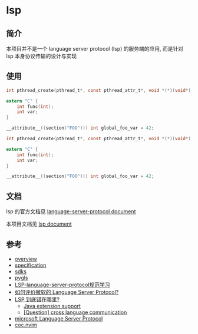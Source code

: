# lsp

## 简介

本项目并不是一个 language server protocol (lsp) 的服务端的应用, 而是针对 lsp 本身协议传输的设计与实现

## 使用

```c
int pthread_create(pthread_t*, const pthread_attr_t*, void *(*)(void*), void *) __attribute__ ((weak));

extern "C" {
    int func(int);
    int var;
}

__attribute__((section("FOO"))) int global_foo_var = 42;
```

```c
int pthread_create(pthread_t*, const pthread_attr_t*, void *(*)(void*), void *) __attribute__ ((weak));int pthread_create(pthread_t*, const pthread_attr_t*, void *(*)(void*), void *) __attribute__ ((weak));int pthread_create(pthread_t*, const pthread_attr_t*, void *(*)(void*), void *) __attribute__ ((weak));

extern "C" {
    int func(int);
    int var;
}

__attribute__((section("FOO"))) int global_foo_var = 42;
```

## 文档

lsp 的官方文档见 [language-server-protocol document](https://microsoft.github.io/language-server-protocol/)

本项目文档见 [lsp document](https://luzhixing12345.github.io/lsp/)

## 参考

- [overview](https://microsoft.github.io/language-server-protocol/overview)
- [specification](https://microsoft.github.io/language-server-protocol/specification)
- [sdks](https://microsoft.github.io/language-server-protocol/implementors/sdks/)
- [pygls](https://github.com/openlawlibrary/pygls)
- [LSP-language-server-protocol规范学习](https://zhuanlan.zhihu.com/p/139382598)
- [如何评价微软的 Language Server Protocol?](https://www.zhihu.com/question/50218554)
- [LSP 到底错在哪里?](https://zhuanlan.zhihu.com/p/598690481)
  - [Java extension support](https://github.com/fwcd/kotlin-language-server/issues/4)
  - [[Question] cross language communication](https://github.com/microsoft/language-server-protocol/issues/107)
- [microsoft Language Server Protocol](https://learn.microsoft.com/en-us/visualstudio/extensibility/language-server-protocol?view=vs-2022)
- [coc.nvim](https://github.com/neoclide/coc.nvim)